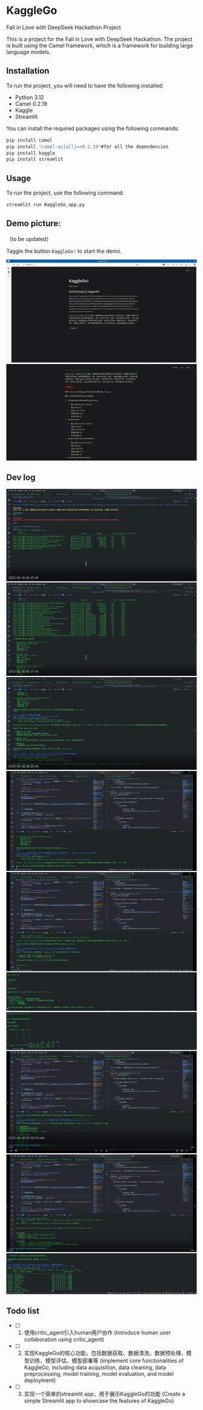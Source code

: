 
# KaggleGo

Fall in Love with DeepSeek Hackathon Project

This is a project for the Fall in Love with DeepSeek Hackathon. The project is built using the Camel framework, which is a framework for building large language models.

## Installation

To run the project, you will need to have the following installed:

- Python 3.12
- Camel 0.2.19
- Kaggle
- Streamlit

You can install the required packages using the following commands:

```bash
pip install camel
pip install "camel-ai[all]==0.2.19"#for all the dependencies
pip install kaggle
pip install streamlit

```

## Usage

To run the project, use the following command:

```bash
streamlit run KaggleGo_app.py
```

## Demo picture:
（to be updated）

Taggle the button `KaggleGo!` to start the demo.

![KaggleGo Streamlit app](demo.png)
![Running](running.png)

## Dev log

![alt text](./img/image.png)
![alt text](./img/image-1.png)
![alt text](./img/image-2.png)
![alt text](./img/image-3.png)
![alt text](./img/image-4.png)
![alt text](./img/image-5.png)
![alt text](./img/image-6.png)
![alt text](./img/image-7.png)
![alt text](./img/image-8.png)
![alt text](./img/image-9.png)

## Todo list

- [ ] 1. 使用critic_agent引入human用户协作 (Introduce human user collaboration using critic_agent)
- [ ] 2. 实现KaggleGo的核心功能，包括数据获取、数据清洗、数据预处理、模型训练、模型评估、模型部署等 (Implement core functionalities of KaggleGo, including data acquisition, data cleaning, data preprocessing, model training, model evaluation, and model deployment)
- [ ] 3. 实现一个简单的streamlit app，用于展示KaggleGo的功能 (Create a simple Streamlit app to showcase the features of KaggleGo)